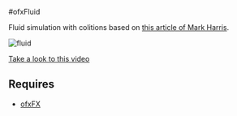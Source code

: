 #ofxFluid

Fluid simulation with colitions based on [this article of Mark Harris](http://http.developer.nvidia.com/GPUGems/gpugems_ch38.html). 

![fluid](http://patriciogonzalezvivo.com/2014/ofxFluid/thumb.gif)

[Take a look to this video](http://patriciogonzalezvivo.com/2011/ofxfx/)

## Requires
* [ofxFX](https://github.com/patriciogonzalezvivo/ofxFX) 